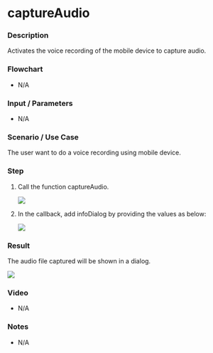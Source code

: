 # captureAudio

### Description

Activates the voice recording of the mobile device to capture audio.

### Flowchart

- N/A

### Input / Parameters

- N/A

### Scenario / Use Case

The user want to do a voice recording using mobile device.

### Step

1. Call the function captureAudio.
    
    ![](../../../../document/function/Device/captureAudio/captureAudio-step-1.png?raw=true)
    
2. In the callback, add infoDialog by providing the values as below:

    ![](../../../../document/function/Device/captureAudio/captureAudio-step-2.png?raw=true)
    
### Result

The audio file captured will be shown in a dialog.

![](../../../../document/function/Device/captureAudio/captureAudio-result-1.png?raw=true)

### Video

- N/A
<!--[![Video](http://i.imgur.com/Ot5DWAW.png)](https://youtu.be/StTqXEQ2l-Y?t=35s)-->

### Notes

- N/A